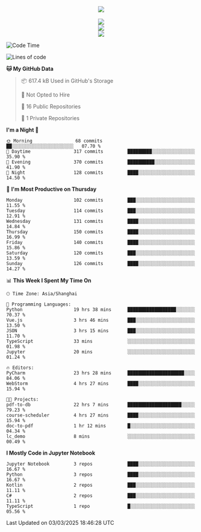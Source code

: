 <div align="center">
  <img src="https://readme-typing-svg.demolab.com?font=Zhi+Mang+Xing&size=40&pause=1000&color=000000&center=true&vCenter=true&lines=Baymax%E5%B0%8F%E6%8C%AF;Hello%20World"/><br/>
  <br/>
  <img src="https://skillicons.dev/icons?i=java,kotlin,python,c,cpp,html,css,javascript" /><br/>
  <img src="https://skillicons.dev/icons?i=spring,vue,pytorch,maven,gradle,mysql,sqlite,linux" /><br/>
  <img src="https://skillicons.dev/icons?i=idea,pycharm,webstorm,androidstudio,vscode,git,vim,md" /><br/>
</div>

<!--START_SECTION:waka-->
![Code Time](http://img.shields.io/badge/Code%20Time-679%20hrs%2027%20mins-blue)

![Lines of code](https://img.shields.io/badge/From%20Hello%20World%20I%27ve%20Written-6.0%20million%20lines%20of%20code-blue)

**🐱 My GitHub Data** 

> 📦 617.4 kB Used in GitHub's Storage 
 > 
> 🚫 Not Opted to Hire
 > 
> 📜 16 Public Repositories 
 > 
> 🔑 1 Private Repositories 
 > 
**I'm a Night 🦉** 

```text
🌞 Morning                68 commits          ██░░░░░░░░░░░░░░░░░░░░░░░   07.70 % 
🌆 Daytime                317 commits         █████████░░░░░░░░░░░░░░░░   35.90 % 
🌃 Evening                370 commits         ██████████░░░░░░░░░░░░░░░   41.90 % 
🌙 Night                  128 commits         ████░░░░░░░░░░░░░░░░░░░░░   14.50 % 
```
📅 **I'm Most Productive on Thursday** 

```text
Monday                   102 commits         ███░░░░░░░░░░░░░░░░░░░░░░   11.55 % 
Tuesday                  114 commits         ███░░░░░░░░░░░░░░░░░░░░░░   12.91 % 
Wednesday                131 commits         ████░░░░░░░░░░░░░░░░░░░░░   14.84 % 
Thursday                 150 commits         ████░░░░░░░░░░░░░░░░░░░░░   16.99 % 
Friday                   140 commits         ████░░░░░░░░░░░░░░░░░░░░░   15.86 % 
Saturday                 120 commits         ███░░░░░░░░░░░░░░░░░░░░░░   13.59 % 
Sunday                   126 commits         ████░░░░░░░░░░░░░░░░░░░░░   14.27 % 
```


📊 **This Week I Spent My Time On** 

```text
🕑︎ Time Zone: Asia/Shanghai

💬 Programming Languages: 
Python                   19 hrs 38 mins      ██████████████████░░░░░░░   70.37 % 
Vue.js                   3 hrs 46 mins       ███░░░░░░░░░░░░░░░░░░░░░░   13.50 % 
JSON                     3 hrs 15 mins       ███░░░░░░░░░░░░░░░░░░░░░░   11.70 % 
TypeScript               33 mins             ░░░░░░░░░░░░░░░░░░░░░░░░░   01.98 % 
Jupyter                  20 mins             ░░░░░░░░░░░░░░░░░░░░░░░░░   01.24 % 

🔥 Editors: 
PyCharm                  23 hrs 28 mins      █████████████████████░░░░   84.06 % 
WebStorm                 4 hrs 27 mins       ████░░░░░░░░░░░░░░░░░░░░░   15.94 % 

🐱‍💻 Projects: 
pdf-to-db                22 hrs 7 mins       ████████████████████░░░░░   79.23 % 
course-scheduler         4 hrs 27 mins       ████░░░░░░░░░░░░░░░░░░░░░   15.94 % 
doc-to-pdf               1 hr 12 mins        █░░░░░░░░░░░░░░░░░░░░░░░░   04.34 % 
lc_demo                  8 mins              ░░░░░░░░░░░░░░░░░░░░░░░░░   00.49 % 
```

**I Mostly Code in Jupyter Notebook** 

```text
Jupyter Notebook         3 repos             ████░░░░░░░░░░░░░░░░░░░░░   16.67 % 
Python                   3 repos             ████░░░░░░░░░░░░░░░░░░░░░   16.67 % 
Kotlin                   2 repos             ███░░░░░░░░░░░░░░░░░░░░░░   11.11 % 
C#                       2 repos             ███░░░░░░░░░░░░░░░░░░░░░░   11.11 % 
TypeScript               1 repo              █░░░░░░░░░░░░░░░░░░░░░░░░   05.56 % 
```




 Last Updated on 03/03/2025 18:46:28 UTC
<!--END_SECTION:waka-->





